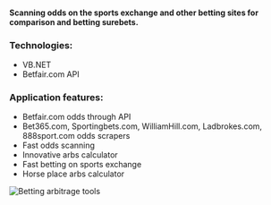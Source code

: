 #### Scanning odds on the sports exchange and other betting sites for comparison and betting surebets.

### Technologies:
 * VB.NET
 * Betfair.com API
 
 ### Application features:
 * Betfair.com odds through API
 * Bet365.com, Sportingbets.com, WilliamHill.com, Ladbrokes.com, 888sport.com odds scrapers
 * Fast odds scanning
 * Innovative arbs calculator
 * Fast betting on sports exchange
 * Horse place arbs calculator

![Betting arbitrage tools](https://user-images.githubusercontent.com/8201223/200656744-6ede208a-2674-4a74-8566-a0c82599fb41.JPG)

 
 
